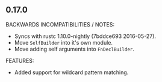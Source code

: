 ## 0.17.0

BACKWARDS INCOMPATIBILITIES / NOTES:

* Syncs with rustc 1.10.0-nightly (7bddce693 2016-05-27).
* Move `SelfBuilder` into it's own module.
* Move adding self arguments into `FnDeclBuilder`.

FEATURES:

* Added support for wildcard pattern matching.
